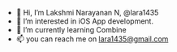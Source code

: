 - 👋 Hi, I’m Lakshmi Narayanan N, @lara1435
- 👀 I’m interested in iOS App development.
- 🌱 I’m currently learning Combine
- 📫 you can reach me on lara1435@gmail.com

<!---
lara1435/lara1435 is a ✨ special ✨ repository because its `README.md` (this file) appears on your GitHub profile.
You can click the Preview link to take a look at your changes.
--->

